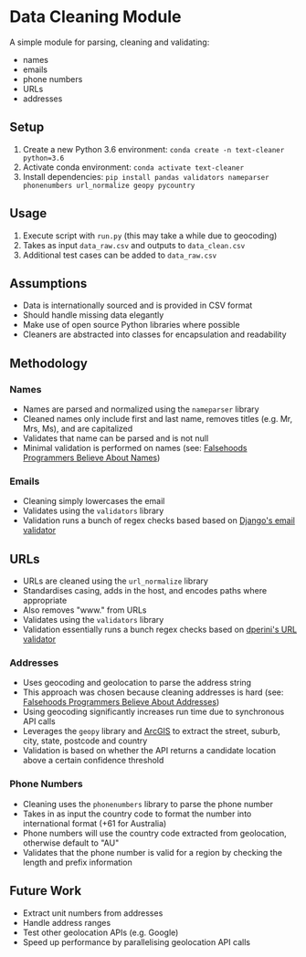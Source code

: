 # Data Cleaning Module

A simple module for parsing, cleaning and validating:

- names
- emails
- phone numbers
- URLs
- addresses

## Setup

1. Create a new Python 3.6 environment: `conda create -n text-cleaner python=3.6`
2. Activate conda environment: `conda activate text-cleaner`
3. Install dependencies: `pip install pandas validators nameparser phonenumbers url_normalize geopy pycountry`

## Usage

1. Execute script with `run.py` (this may take a while due to geocoding)
2. Takes as input `data_raw.csv` and outputs to `data_clean.csv`
3. Additional test cases can be added to `data_raw.csv`

## Assumptions

- Data is internationally sourced and is provided in CSV format
- Should handle missing data elegantly
- Make use of open source Python libraries where possible
- Cleaners are abstracted into classes for encapsulation and readability

## Methodology

### Names

- Names are parsed and normalized using the `nameparser` library
- Cleaned names only include first and last name, removes titles (e.g. Mr, Mrs, Ms), and are capitalized
- Validates that name can be parsed and is not null
- Minimal validation is performed on names (see: [Falsehoods Programmers Believe About Names](https://www.kalzumeus.com/2010/06/17/falsehoods-programmers-believe-about-names/))

### Emails

- Cleaning simply lowercases the email
- Validates using the `validators` library
- Validation runs a bunch of regex checks based based on [Django's email validator](https://github.com/django/django/blob/main/django/core/validators.py)

## URLs

- URLs are cleaned using the `url_normalize` library
- Standardises casing, adds in the host, and encodes paths where appropriate
- Also removes "www." from URLs
- Validates using the `validators` library
- Validation essentially runs a bunch regex checks based on [dperini's URL validator](https://gist.github.com/dperini/729294)

### Addresses

- Uses geocoding and geolocation to parse the address string
- This approach was chosen because cleaning addresses is hard (see: [Falsehoods Programmers Believe About Addresses](https://www.mjt.me.uk/posts/falsehoods-programmers-believe-about-addresses/))
- Using geocoding significantly increases run time due to synchronous API calls
- Leverages the `geopy` library and [ArcGIS](https://www.esri.com/en-us/arcgis/about-arcgis/overview) to extract the street, suburb, city, state, postcode and country
- Validation is based on whether the API returns a candidate location above a certain confidence threshold

### Phone Numbers

- Cleaning uses the `phonenumbers` library to parse the phone number
- Takes in as input the country code to format the number into international format (+61 for Australia)
- Phone numbers will use the country code extracted from geolocation, otherwise default to "AU"
- Validates that the phone number is valid for a region by checking the length and prefix information

## Future Work

- Extract unit numbers from addresses
- Handle address ranges
- Test other geolocation APIs (e.g. Google)
- Speed up performance by parallelising geolocation API calls
